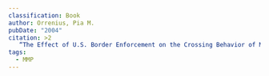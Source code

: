 ```yaml
---
classification: Book
author: Orrenius, Pia M.
pubDate: "2004"
citation: >2
   “The Effect of U.S. Border Enforcement on the Crossing Behavior of Mexicans.” In Jorge Durand and Douglas S. Massey (Eds.), Crossing the Border: Research from the Mexican Migration Project (pp. 281-298).  New York: Russell Sage Foundation.
tags:
  - MMP
---
```

